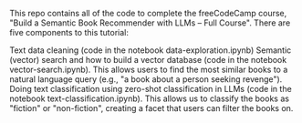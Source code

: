 This repo contains all of the code to complete the freeCodeCamp course, "Build a Semantic Book Recommender with LLMs – Full Course". There are five components to this tutorial:

Text data cleaning (code in the notebook data-exploration.ipynb)
Semantic (vector) search and how to build a vector database (code in the notebook vector-search.ipynb). This allows users to find the most similar books to a natural language query (e.g., "a book about a person seeking revenge").
Doing text classification using zero-shot classification in LLMs (code in the notebook text-classification.ipynb). This allows us to classify the books as "fiction" or "non-fiction", creating a facet that users can filter the books on.
